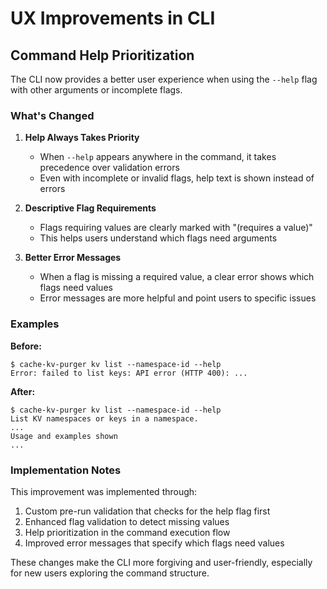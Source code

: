 # UX Improvements in CLI

## Command Help Prioritization

The CLI now provides a better user experience when using the `--help` flag with other arguments or incomplete flags.

### What's Changed

1. **Help Always Takes Priority**
   - When `--help` appears anywhere in the command, it takes precedence over validation errors
   - Even with incomplete or invalid flags, help text is shown instead of errors

2. **Descriptive Flag Requirements**
   - Flags requiring values are clearly marked with "(requires a value)"
   - This helps users understand which flags need arguments

3. **Better Error Messages**
   - When a flag is missing a required value, a clear error shows which flags need values
   - Error messages are more helpful and point users to specific issues

### Examples

**Before:**
```
$ cache-kv-purger kv list --namespace-id --help
Error: failed to list keys: API error (HTTP 400): ...
```

**After:**
```
$ cache-kv-purger kv list --namespace-id --help
List KV namespaces or keys in a namespace.
...
Usage and examples shown
...
```

### Implementation Notes

This improvement was implemented through:

1. Custom pre-run validation that checks for the help flag first
2. Enhanced flag validation to detect missing values
3. Help prioritization in the command execution flow
4. Improved error messages that specify which flags need values

These changes make the CLI more forgiving and user-friendly, especially for new users exploring the command structure.
